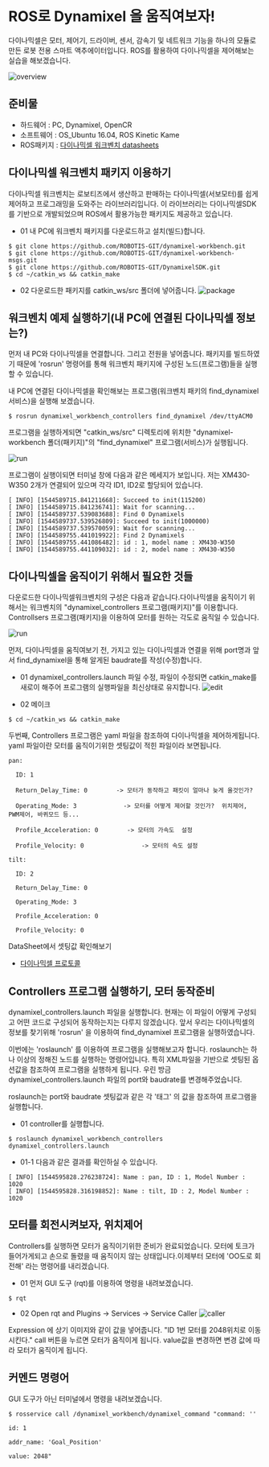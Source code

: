 # ROS로 Dynamixel 을 움직여보자!
다이나믹셀은 모터, 제어기, 드라이버, 센서, 감속기 및 네트워크 기능을 하나의 모듈로 만든 로봇 전용 스마트 액추에이터입니다.
ROS를 활용하여 다이나믹셀을 제어해보는 실습을 해보겠습니다.

![overview](./images/img01.jpeg)

준비물
--

- 하드웨어 : PC, Dynamixel, OpenCR
- 소프트웨어 : OS_Ubuntu 16.04, ROS Kinetic Kame
- ROS패키지 : [다이나믹셀 워크벤치 datasheets](http://emanual.robotis.com/docs/en/software/dynamixel/dynamixel_workbench/)


다이나믹셀 워크벤치 패키지 이용하기
--
다이나믹셀 워크벤치는 로보티즈에서 생산하고 판매하는 다이나믹셀(서보모터)를 쉽게 제어하고 프로그래밍을 도와주는 라이브러리입니다.
이 라이브러리는 다이나믹셀SDK를 기반으로 개발되었으며 ROS에서 활용가능한 패키지도 제공하고 있습니다. 

- 01 내 PC에 워크벤치 패키지를 다운로드하고 설치(빌드)합니다.
```
$ git clone https://github.com/ROBOTIS-GIT/dynamixel-workbench.git
$ git clone https://github.com/ROBOTIS-GIT/dynamixel-workbench-msgs.git
$ git clone https://github.com/ROBOTIS-GIT/DynamixelSDK.git
$ cd ~/catkin_ws && catkin_make
```

- 02 다운로드한 패키지를 catkin_ws/src 폴더에 넣어줍니다.
![package](./images/img02.png)




워크벤치 예제 실행하기(내 PC에 연결된 다이나믹셀 정보는?)
--
먼저 내 PC와 다이나믹셀을 연결합니다. 그리고 전원을 넣어줍니다. 패키지를 빌드하였기 때문에 'rosrun' 명령어를 통해 워크벤치 패키지에 구성된 노드(프로그램)들을 실행할 수 있습니다.

내 PC에 연결된 다이나믹셀을 확인해보는 프로그램(워크벤치 패키의 find_dynamixel 서비스)을 실행해 보겠습니다. 
```
$ rosrun dynamixel_workbench_controllers find_dynamixel /dev/ttyACM0
```

프로그램을 실행하게되면 "catkin_ws/src" 디렉토리에 위치한 "dynamixel-workbench 폴더(패키지)"의 "find_dynamixel" 프로그램(서비스)가 실행됩니다. 

![run](./images/img03.png)


프로그램이 실행이되면 터미널 창에 다음과 같은 메세지가 보입니다. 저는 XM430-W350 2개가 연결되어 있으며 각각 ID1, ID2로 할당되어 있습니다.


```
[ INFO] [1544589715.841211668]: Succeed to init(115200)
[ INFO] [1544589715.841236741]: Wait for scanning...
[ INFO] [1544589737.539083688]: Find 0 Dynamixels
[ INFO] [1544589737.539526809]: Succeed to init(1000000)
[ INFO] [1544589737.539570059]: Wait for scanning...
[ INFO] [1544589755.441019922]: Find 2 Dynamixels
[ INFO] [1544589755.441086482]: id : 1, model name : XM430-W350
[ INFO] [1544589755.441109032]: id : 2, model name : XM430-W350
```



다이나믹셀을 움직이기 위해서 필요한 것들
--
다운로드한 다이나믹셀워크벤치의 구성은 다음과 같습니다.다이나믹셀을 움직이기 위해서는 워크벤치의 "dynamixel_controllers 프로그램(패키지)"를 이용합니다.
Controllsers  프로그램(패키지)을 이용하여 모터를 원하는 각도로 움직일 수 있습니다.

![run](./images/img04.jpeg)


먼저, 다이나믹셀을 움직여보기 전, 가지고 있는 다이나믹셀과 연결을 위해 port명과 앞서 find_dynamixel을 통해 알게된 baudrate를 작성(수정)합니다.

- 01 dynamixel_controllers.launch 파일 수정, 파일이 수정되면 catkin_make를 새로이 해주어 프로그램의 실행파일을 최신상태로 유지합니다.
![edit](./images/img05.png)
 
- 02 메이크
```
$ cd ~/catkin_ws && catkin_make
```

두번째, Controllers 프로그램은 yaml  파일을 참조하여 다이나믹셀을 제어하게됩니다. yaml 파일이란 모터를 움직이기위한 셋팅값이 적힌 파일이라 보면됩니다. 

```
pan:

  ID: 1

  Return_Delay_Time: 0        -> 모터가 동작하고 패킷이 얼마나 늦게 올것인가?

  Operating_Mode: 3             -> 모터를 어떻게 제어할 것인가?  위치제어, PWM제어, 바퀴모드 등...

  Profile_Acceleration: 0        -> 모터의 가속도  설정

  Profile_Velocity: 0                -> 모터의 속도 설정 

tilt:

  ID: 2

  Return_Delay_Time: 0

  Operating_Mode: 3

  Profile_Acceleration: 0

  Profile_Velocity: 0
  ```
  
 DataSheet에서 셋팅값 확인해보기 
 - [다이나믹셀 프로토콜](http://emanual.robotis.com/docs/en/dxl/protocol2/)
 
 
 Controllers 프로그램 실행하기, 모터 동작준비 
 --
dynamixel_controllers.launch 파일을 실행합니다. 
현재는 이 파일이 어떻게 구성되고 어떤 코드로 구성되어 동작하는지는 다루지 않겠습니다.
앞서 우리는 다이나믹셀의 정보를 찾기위해 'rosrun' 을 이용하여 find_dynamixel 프로그램을 실행하였습니다.

이번에는 'roslaunch' 를 이용하여 프로그램을 실행해보고자 합니다. roslaunch는 하나 이상의 정해진 노드를 실행하는 명령어입니다. 
특히 XML파일을 기반으로 셋팅된 옵션값을 참조하여 프로그램을 실행하게 됩니다. 우린 방금  dynamixel_controllers.launch 파일의 port와 baudrate를 변경해주었습니다.

roslaunch는 port와 baudrate 셋팅값과 같은 각 '태그' 의 값을 참조하여 프로그램을 실행합니다.
  
- 01 controller를 실행합니다.
```
$ roslaunch dynamixel_workbench_controllers dynamixel_controllers.launch
```
- 01-1 다음과 같은 결과를 확인하실 수 있습니다.
```
[ INFO] [1544595828.276238724]: Name : pan, ID : 1, Model Number : 1020
[ INFO] [1544595828.316198852]: Name : tilt, ID : 2, Model Number : 1020
```


모터를 회전시켜보자, 위치제어
--
Controllers를 실행하면 모터가 움직이기위한 준비가 완료되었습니다. 모터에 토크가 들어가게되고 손으로 돌렸을 때 움직이지 않는 상태입니다.이제부터 모터에 'OO도로 회전해' 라는 명령어를 내리겠습니다.

- 01 먼저 GUI 도구 (rqt)를 이용하여 명령을 내려보겠습니다.
```
$ rqt
```

- 02 Open rqt and Plugins -> Services -> Service Caller
![caller](./images/img06.png)


Expression 에 상기 이미지와 같이 값을 넣어줍니다. "ID 1번 모터를 2048위치로 이동시킨다."
call 버튼을 누르면 모터가 움직이게 됩니다. value값을 변경하면 변경 값에 따라 모터가 움직이게 됩니다.


커멘드 명령어
--
GUI 도구가 아닌 터미널에서 명령을 내려보겠습니다.

```
$ rosservice call /dynamixel_workbench/dynamixel_command "command: ''

id: 1

addr_name: 'Goal_Position'

value: 2048"
```

